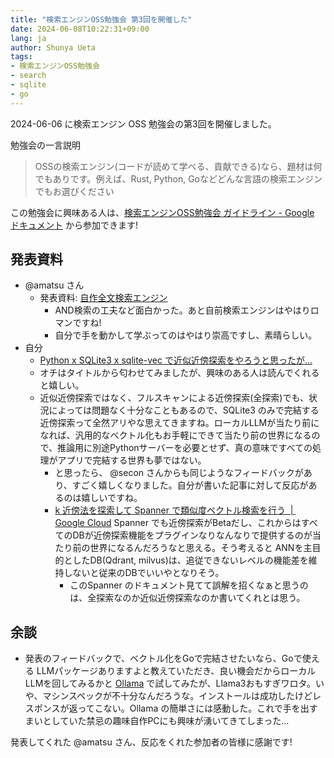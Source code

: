 ```yaml
---
title: "検索エンジンOSS勉強会 第3回を開催した"
date: 2024-06-08T10:22:31+09:00
lang: ja
author: Shunya Ueta
tags:
- 検索エンジンOSS勉強会
- search
- sqlite
- go
---
```



2024-06-06 に検索エンジン OSS 勉強会の第3回を開催しました。

勉強会の一言説明

> OSSの検索エンジン(コードが読めて学べる、貢献できる)なら、題材は何でもありです。例えば、Rust, Python, Goなどどんな言語の検索エンジンでもお選びください

この勉強会に興味ある人は、[検索エンジンOSS勉強会 ガイドライン \- Google ドキュメント](https://docs.google.com/document/d/13UC8xhI67qIiNZCRH8fEjRPi5fmeuivJ3-s2Ke_U0CE/edit) から参加できます!

## 発表資料

- @amatsu さん
	- 発表資料: [自作全文検索エンジン](https://zenn.dev/matsui_at/articles/70a751ada483bc)
		- AND検索の工夫など面白かった。あと自前検索エンジンはやはりロマンですね!
		- 自分で手を動かして学ぶってのはやはり崇高ですし、素晴らしい。
- 自分
	- [Python x SQLite3 x sqlite-vec で近似近傍探索をやろうと思ったが...](/posts/2024-06-06-2016)
	- オチはタイトルから匂わせてみましたが、興味のある人は読んでくれると嬉しい。
	- 近似近傍探索ではなく、フルスキャンによる近傍探索(全探索)でも、状況によっては問題なく十分なこともあるので、SQLite3 のみで完結する近傍探索って全然アリやな思えてきますね。ローカルLLMが当たり前になれば、汎用的なベクトル化もお手軽にできて当たり前の世界になるので、推論用に別途Pythonサーバーを必要とせず、真の意味ですべての処理がアプリで完結する世界も夢ではない。
		- と思ったら、 @secon さんからも同じようなフィードバックがあり、すごく嬉しくなりました。自分が書いた記事に対して反応があるのは嬉しいですね。
		- [k 近傍法を探索して Spanner で類似度ベクトル検索を行う  \|  Google Cloud](https://cloud.google.com/spanner/docs/find-k-nearest-neighbors?hl=ja) Spanner でも近傍探索がBetaだし、これからはすべてのDBが近傍探索機能をプラグインなりなんなりで提供するのが当たり前の世界になるんだろうなと思える。そう考えると ANNを主目的としたDB(Qdrant, milvus)は、追従できないレベルの機能差を維持しないと従来のDBでいいやとなりそう。
			- このSpanner のドキュメント見てて誤解を招くなぁと思うのは、全探索なのか近似近傍探索なのか書いてくれとは思う。

## 余談

-  発表のフィードバックで、ベクトル化をGoで完結させたいなら、Goで使える LLMパッケージありますよと教えていただき、良い機会だからローカルLLMを回してみるかと [Ollama](https://www.ollama.com/) で試してみたが、Llama3おもすぎワロタ。いや、マシンスペックが不十分なんだろうな。インストールは成功したけどレスポンスが返ってこない。Ollama の簡単さには感動した。これで手を出すまいとしていた禁忌の趣味自作PCにも興味が湧いてきてしまった...

発表してくれた @amatsu さん、反応をくれた参加者の皆様に感謝です!

